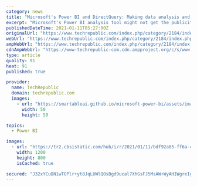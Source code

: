 ```yaml
---
category: news
title: "Microsoft's Power BI and DirectQuery: Making data analysis and visualisation easier"
excerpt: "Microsoft's Power BI analysis tool might not get the publicity of the rest of the Power Platform, but as the company continues to invest in its business application and automation platform it ..."
publishedDateTime: 2021-01-11T05:27:00Z
originalUrl: "https://www.techrepublic.com/index.php/category/2184/index.php/article/microsofts-power-bi-and-directquery-making-data-analysis-and-visualisation-easier/"
webUrl: "https://www.techrepublic.com/index.php/category/2184/index.php/article/microsofts-power-bi-and-directquery-making-data-analysis-and-visualisation-easier/"
ampWebUrl: "https://www.techrepublic.com/index.php/category/2184/index.php/google-amp/article/microsofts-power-bi-and-directquery-making-data-analysis-and-visualisation-easier/"
cdnAmpWebUrl: "https://www-techrepublic-com.cdn.ampproject.org/c/s/www.techrepublic.com/index.php/category/2184/index.php/google-amp/article/microsofts-power-bi-and-directquery-making-data-analysis-and-visualisation-easier/"
type: article
quality: 91
heat: 91
published: true

provider:
  name: TechRepublic
  domain: techrepublic.com
  images:
    - url: "https://smartableai.github.io/microsoft-power-bi/assets/images/organizations/techrepublic.com-50x50.jpg"
      width: 50
      height: 50

topics:
  - Power BI

images:
  - url: "https://tr2.cbsistatic.com/hub/i/r/2021/01/11/bdf92a85-ff6a-4ca8-9dc6-c1568df3cb28/resize/1200x/50c9144aa13bac2aefd673276c636f1b/istock-679353026.jpg"
    width: 1200
    height: 800
    isCached: true

secured: "J32xYCuDN1wTOPlr+yt8JqLUWlQOsBgd9ucal7XhGsFJ5MsAW+WyAHIWgreIgwFY8PI7cC2hZGXVkaTjqGrA1A4jfIRagQv/gsHvj8rt03Co6q1mSsqiQuqsHq3LGOdgWoWm3H/rXEbb6IHgZjsSR+nA0g7e1mUUnhdYr8V+wKx6kFZZ8FHixCnbbnb9T8QZeAk3AJKQDvrB++HrLpr7a7VZciDaoThweq5ZKs1PXPS108BsJlf51H11KHxxl5VxaRjzA8WuKjBzwbr7Dm/ZKtAMCCDoMfKmaJkfKgGQE2NjxrR7SopbHztUZRQoS9FpTe8uR6RS1ejDrSoXGL28WYZ+ZEH35abKY2hOCI7Q5Kg=;+JF91yB/4k7hRIxC0Rbwng=="
---
```


